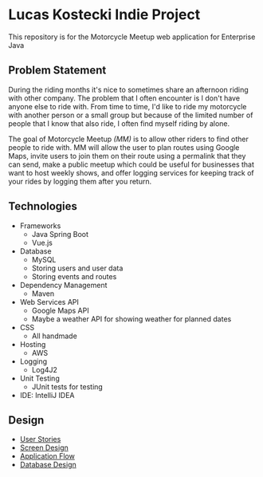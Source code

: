 # Lucas Kostecki Indie Project
This repository is for the Motorcycle Meetup web application for Enterprise Java

## Problem Statement
During the riding months it's nice to sometimes share an afternoon riding with other company. The problem that I often
encounter is I don't have anyone else to ride with. From time to time, I'd like to ride my motorcycle with another person
or a small group but because of the limited number of people that I know that also ride, I often find myself riding by alone.

The goal of Motorcycle Meetup *(MM)* is to allow other riders to find other people to ride with. MM will allow the user
to plan routes using Google Maps, invite users to join them on their route using a permalink that they can send, make a
public meetup which could be useful for businesses that want to host weekly shows, and offer logging services for keeping
track of your rides by logging them after you return.

## Technologies
* Frameworks
    * Java Spring Boot
    * Vue.js
* Database
    * MySQL
    * Storing users and user data
    * Storing events and routes
* Dependency Management
    * Maven
* Web Services API
    * Google Maps API
    * Maybe a weather API for showing weather for planned dates
* CSS
    * All handmade
* Hosting
    * AWS
* Logging
    * Log4J2
* Unit Testing
    * JUnit tests for testing
* IDE: IntelliJ IDEA

## Design
* [User Stories](https://github.com/lucaskostecki/MotorcycleMeetup/blob/master/DesignDocuments/UserStories.md)
* [Screen Design]()
* [Application Flow](https://github.com/lucaskostecki/MotorcycleMeetup/blob/master/DesignDocuments/ApplicationFlow.md)
* [Database Design](https://github.com/lucaskostecki/MotorcycleMeetup/blob/master/DesignDocuments/DatabaseDiagram.md)